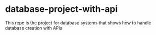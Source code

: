 # database-project-with-api
This repo is the project for database systems that shows how to handle database creation with APIs
